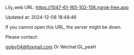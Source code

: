 Lily_web URL: https://1047-61-165-102-156.ngrok-free.app

Updated at: 2024-12-08 18:48:46

If you cannot open this URL, the server might be down.

Please contact: 

goley04@foxmail.com Or Wechat:GL_yeaH